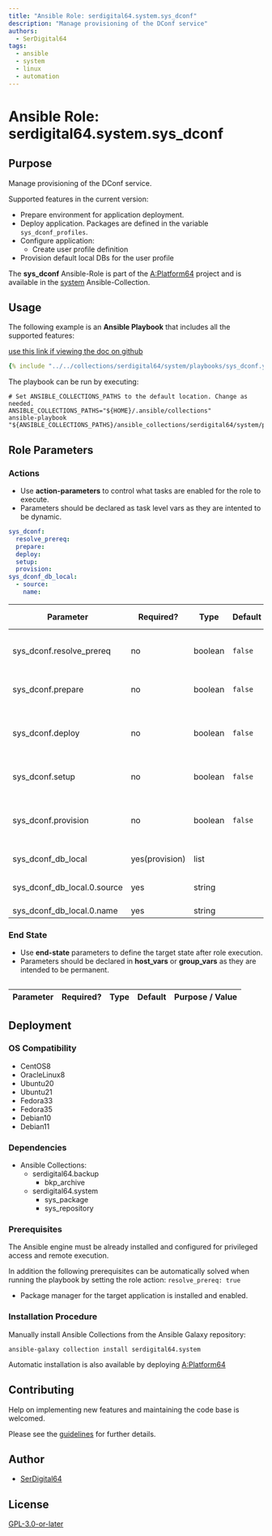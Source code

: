 ```yaml
---
title: "Ansible Role: serdigital64.system.sys_dconf"
description: "Manage provisioning of the DConf service"
authors:
  - SerDigital64
tags:
  - ansible
  - system
  - linux
  - automation
---
```


# Ansible Role: serdigital64.system.sys_dconf

## Purpose

Manage provisioning of the DConf service.

Supported features in the current version:

- Prepare environment for application deployment.
- Deploy application. Packages are defined in the variable `sys_dconf_profiles`.
- Configure application:
  - Create user profile definition
- Provision default local DBs for the user profile

The **sys_dconf** Ansible-Role is part of the [A:Platform64](https://github.com/serdigital64/aplatform64) project and is available in the [system](../collections/system.md) Ansible-Collection.

## Usage

The following example is an **Ansible Playbook** that includes all the supported features:

[use this link if viewing the doc on github](../../collections/serdigital64/system/playbooks/sys_dconf.yml)

```yaml
{% include "../../collections/serdigital64/system/playbooks/sys_dconf.yml" %}
```

The playbook can be run by executing:

```shell
# Set ANSIBLE_COLLECTIONS_PATHS to the default location. Change as needed.
ANSIBLE_COLLECTIONS_PATHS="${HOME}/.ansible/collections"
ansible-playbook "${ANSIBLE_COLLECTIONS_PATHS}/ansible_collections/serdigital64/system/playbooks/sys_dconf.yml"
```

## Role Parameters

### Actions

- Use **action-parameters** to control what tasks are enabled for the role to execute.
- Parameters should be declared as task level vars as they are intented to be dynamic.

```yaml
sys_dconf:
  resolve_prereq:
  prepare:
  deploy:
  setup:
  provision:
sys_dconf_db_local:
  - source:
    name:
```

| Parameter                   | Required?      | Type    | Default | Purpose / Value                               |
| --------------------------- | -------------- | ------- | ------- | --------------------------------------------- |
| sys_dconf.resolve_prereq    | no             | boolean | `false` | Enable automatic resolution of prequisites    |
| sys_dconf.prepare           | no             | boolean | `false` | Enable environment preparation                |
| sys_dconf.deploy            | no             | boolean | `false` | Enable installation of application packages   |
| sys_dconf.setup             | no             | boolean | `false` | Enable application configuration              |
| sys_dconf.provision         | no             | boolean | `false` | Enable provisioning of application components |
| sys_dconf_db_local          | yes(provision) | list    |         | List of local dbs                             |
| sys_dconf_db_local.0.source | yes            | string  |         | Full path to the source db                    |
| sys_dconf_db_local.0.name   | yes            | string  |         | DB name                                       |

### End State

- Use **end-state** parameters to define the target state after role execution.
- Parameters should be declared in **host_vars** or **group_vars** as they are intended to be permanent.

```yaml

```

| Parameter | Required? | Type | Default | Purpose / Value |
| --------- | --------- | ---- | ------- | --------------- |

## Deployment

### OS Compatibility

- CentOS8
- OracleLinux8
- Ubuntu20
- Ubuntu21
- Fedora33
- Fedora35
- Debian10
- Debian11

### Dependencies

- Ansible Collections:
  - serdigital64.backup
    - bkp_archive
  - serdigital64.system
    - sys_package
    - sys_repository

### Prerequisites

The Ansible engine must be already installed and configured for privileged access and remote execution.

In addition the following prerequisites can be automatically solved when running the playbook by setting the role action: `resolve_prereq: true`

- Package manager for the target application is installed and enabled.

### Installation Procedure

Manually install Ansible Collections from the Ansible Galaxy repository:

```shell
ansible-galaxy collection install serdigital64.system
```

Automatic installation is also available by deploying [A:Platform64](https://aplatform64.readthedocs.io/en/latest/#deployment)

## Contributing

Help on implementing new features and maintaining the code base is welcomed.

Please see the [guidelines](../contributing/guidelines.md) for further details.

## Author

- [SerDigital64](https://serdigital64.github.io/)

## License

[GPL-3.0-or-later](https://www.gnu.org/licenses/gpl-3.0.txt)
